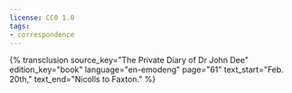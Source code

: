 ```yaml
---
license: CC0 1.0
tags:
- correspondence
---
```

{% transclusion
  source_key="The Private Diary of Dr John Dee"
  edition_key="book"
  language="en-emodeng"
  page="61"
  text_start="Feb. 20th,"
  text_end="Nicolls to Faxton."
%}
